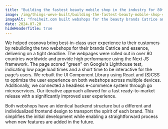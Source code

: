 ```yaml
---
title: "Building the fastest beauty mobile shop in the industry for 80+ countries"
image: /img/things-weve-built/building-the-fastest-beauty-mobile-shop-4.webp
imageAlt: "freiheit.com built webshops for the beauty brands Catrice and essence, it’s used in over 80 countries worldwide."
date: 2024-07-20
hideHeaderTitle: true
---
```


We helped cosnova bring best-in-class user experience to their customers by rebuilding the two webshops for their brands Catrice and essence, delivering on a tight deadline. The webpages were rolled out in over 80 countries worldwide and provide high performance using the Next JS framework. The page scored "green" on Google's Lighthouse test, indicating low page load times and a short time to be interactive for the page’s users. We rebuilt the UI Component Library using React and (S)CSS to optimize the user experience on both webshops across multiple devices. Additionally, we connected a headless e-commerce system through go microservices. Our iterative approach allowed for a fast ready-to-market release with a significantly improved user experience.

Both webshops have an identical backend structure but a different and individualized frontend design to transport the spirit of each brand. This simplifies the initial development while enabling a straightforward process when new features are added in the future.
